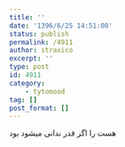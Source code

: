 ```yaml
---
title: ''
date: '1396/6/25 14:51:00'
status: publish
permalink: /4911
author: straxico
excerpt: ''
type: post
id: 4911
category:
    - tytomood
tag: []
post_format: []
---
```

هست را اگر قدر ندانی میشود بود